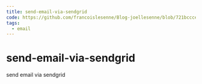 ```yaml
---
title: send-email-via-sendgrid
code: https://github.com/francoislesenne/Blog-joellesenne/blob/721bccce911530628d1097a192a5b9828b0032ea/src/sendgrid/app.js
tags: 
  - email
---
```


# send-email-via-sendgrid

send email via sendgrid
